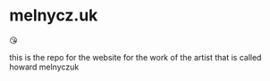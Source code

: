 # melnycz.uk

😘 

this is the repo for the website for the work of the artist that is called howard melnyczuk
